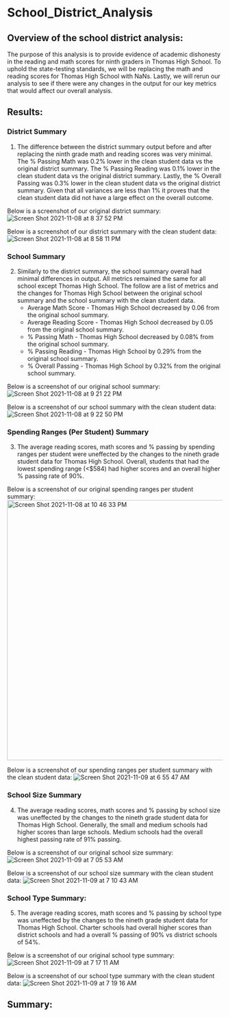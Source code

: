 # School_District_Analysis

## Overview of the school district analysis:

The purpose of this analysis is to  provide evidence of academic dishonesty in the reading and math scores for ninth graders in Thomas High School. To uphold the state-testing standards, we will be replacing the math and reading scores for Thomas High School with NaNs. Lastly, we will rerun our analysis to see if there were any changes in the output for our key metrics that would affect our overall analysis. 

## Results:

### District Summary

1) The difference between the district summary output before and after replacing the ninth grade math and reading scores was very minimal. The % Passing Math was 0.2% lower in the clean student data vs the original district summary. The % Passing Reading was 0.1% lower in the clean student data vs the original district summary. Lastly, the % Overall Passing was 0.3% lower in the clean student data vs the original district summary. Given that all variances are less than 1% it proves that the clean student data did not have a large effect on the overall outcome.  

Below is a screenshot of our original district summary: 
![Screen Shot 2021-11-08 at 8 37 52 PM](https://user-images.githubusercontent.com/91925639/140845818-2d691875-4d64-495c-95be-ddbe780b78c4.png)

Below is a screenshot of our district summary with the clean student data: 
![Screen Shot 2021-11-08 at 8 58 11 PM](https://user-images.githubusercontent.com/91925639/140847726-cf843baa-16ae-4f32-8ea3-687bbfda8cbc.png)

### School Summary

2) Similarly to the district summary, the school summary overall had minimal differences in output. All metrics remained the same for all school except Thomas High School. The follow are a list of metrics and the changes for Thomas High School between the original school summary and the school summary with the clean student data. 
    * Average Math Score - Thomas High School decreased by 0.06 from the original school summary.
    * Average Reading Score - Thomas High School decreased by 0.05 from the original school summary.
    * % Passing Math - Thomas High School decreased by 0.08% from the original school summary.
    * % Passing Reading - Thomas High School by 0.29% from the original school summary.
    * % Overall Passing - Thomas High School by 0.32% from the original school summary.    

Below is a screenshot of our original school summary:
![Screen Shot 2021-11-08 at 9 21 22 PM](https://user-images.githubusercontent.com/91925639/140850014-6f9c1050-4375-469e-bb8e-b5f8af82b214.png)

Below is a screenshot of our school summary with the clean student data:
![Screen Shot 2021-11-08 at 9 22 50 PM](https://user-images.githubusercontent.com/91925639/140850171-b0a0c1d5-724c-42a6-88cd-dd612cbd372a.png)

### Spending Ranges (Per Student) Summary

3) The average reading scores, math scores and % passing by spending ranges per student were uneffected by the changes to the nineth grade student data for Thomas High School. Overall, students that had the lowest spending range (<$584) had higher scores and an overall higher % passing rate of 90%.

Below is a screenshot of our original spending ranges per student summary:
<img width="608" alt="Screen Shot 2021-11-08 at 10 46 33 PM" src="https://user-images.githubusercontent.com/91925639/140858433-42da5567-f05a-41a3-81d1-6b922472fe0c.png">

Below is a screenshot of our spending ranges per student summary with the clean student data:
![Screen Shot 2021-11-09 at 6 55 47 AM](https://user-images.githubusercontent.com/91925639/140919939-c336cf6f-da7c-4f02-bc5a-0e4cf0570088.png)

### School Size Summary

4) The average reading scores, math scores and % passing by school size was uneffected by the changes to the nineth grade student data for Thomas High School. Generally, the small and medium schools had higher scores than large schools. Medium schools had the overall highest passing rate of 91% passing.

Below is a screenshot of our original school size summary:
![Screen Shot 2021-11-09 at 7 05 53 AM](https://user-images.githubusercontent.com/91925639/140921469-8029687c-0bc3-4516-9978-362b0e3d7bf8.png)

Below is a screenshot of our school size summary with the clean student data:
![Screen Shot 2021-11-09 at 7 10 43 AM](https://user-images.githubusercontent.com/91925639/140922001-4d20a853-60f0-4104-a331-a06491b41a10.png)

### School Type Summary:

5) The average reading scores, math scores and % passing by school type was uneffected by the changes to the nineth grade student data for Thomas High School. Charter schools had overall higher scores than district schools and had a overall % passing of 90% vs district schools of 54%.

Below is a screenshot of our original school type summary:
![Screen Shot 2021-11-09 at 7 17 11 AM](https://user-images.githubusercontent.com/91925639/140922921-16e1255e-39e8-4138-a1ed-ca79394fe7d8.png)

Below is a screenshot of our school type summary with the clean student data:
![Screen Shot 2021-11-09 at 7 19 16 AM](https://user-images.githubusercontent.com/91925639/140923101-4074bf41-e3eb-4300-ac3e-6dd5c1c7f817.png)

## Summary:
